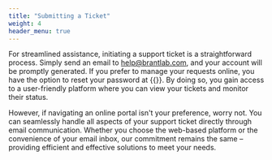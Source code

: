 ```yaml
---
title: "Submitting a Ticket"
weight: 4
header_menu: true
---
```

For streamlined assistance, initiating a support ticket is a straightforward process. Simply send an email to help@brantlab.com, and your account will be promptly generated. If you prefer to manage your requests online, you have the option to reset your password at {{<extlink text="helpdesk.brantlab.com" href="https://helpdesk.brantlab.com">}}. By doing so, you gain access to a user-friendly platform where you can view your tickets and monitor their status.

However, if navigating an online portal isn't your preference, worry not. You can seamlessly handle all aspects of your support ticket directly through email communication. Whether you choose the web-based platform or the convenience of your email inbox, our commitment remains the same – providing efficient and effective solutions to meet your needs.